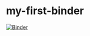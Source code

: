 # my-first-binder
[![Binder](https://mybinder.org/badge_logo.svg)](https://mybinder.org/v2/gh/luisabaker/my-first-binder/HEAD)
